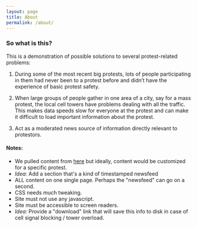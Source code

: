 ```yaml
---
layout: page
title: About
permalink: /about/
---
```


### So what is this?

This is a demonstration of possible solutions to several protest-related problems:

1. During some of the most recent big protests, lots of people participating in them had never been to a protest before and didn’t have the experience of basic protest safety. 

2. When large groups of people gather in one area of a city, say for a mass protest, the local cell towers have problems dealing with all the traffic. This makes data speeds slow for everyone at the protest and can make it difficult to load important information about the protest.

3. Act as a moderated news source of information directly relevant to protestors.

#### Notes:
- We pulled content from [here](http://www.urban75.org/mayday/safety.html) but ideally, content would be customized for a specific protest.
- *Idea:* Add a section that's a kind of timestamped newsfeed
- ALL content on one single page. Perhaps the "newsfeed" can go on a second.
- CSS needs much tweaking.
- Site must not use any javascript.
- Site must be accessible to screen readers.
- *Idea:* Provide a "download" link that will save this info to disk in case of cell signal blocking / tower overload.


